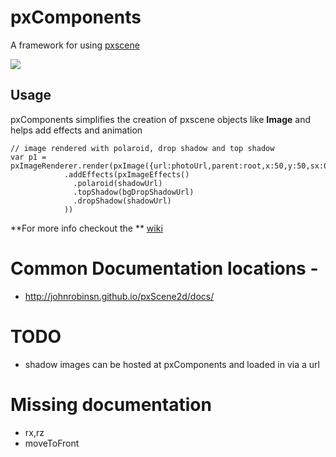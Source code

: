 # pxComponents

A framework for using [pxscene](http://www.pxscene.org/)

![](https://raw.githubusercontent.com/diatrophy/pxComponents/master/docs/images/pxComponents.png)

## Usage

pxComponents simplifies the creation of pxscene objects like **Image** and helps add effects and animation

    // image rendered with polaroid, drop shadow and top shadow
    var p1 = pxImageRenderer.render(pxImage({url:photoUrl,parent:root,x:50,y:50,sx:0.10,sy:0.10})
                .addEffects(pxImageEffects()
                  .polaroid(shadowUrl)
                  .topShadow(bgDropShadowUrl)
                  .dropShadow(shadowUrl)
                ))

**For more info checkout the ** [wiki](https://github.com/diatrophy/pxComponents/wiki)

# Common Documentation locations -

- http://johnrobinsn.github.io/pxScene2d/docs/


# TODO

- shadow images can be hosted at pxComponents and loaded in via a url

# Missing documentation

- rx,rz
- moveToFront

